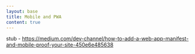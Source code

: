 ```yaml
---
layout: base
title: Mobile and PWA
content: true
---
```

stub - 
https://medium.com/dev-channel/how-to-add-a-web-app-manifest-and-mobile-proof-your-site-450e6e485638
